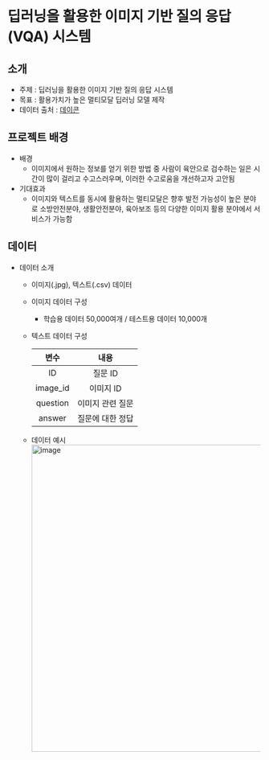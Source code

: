 # 딥러닝을 활용한 이미지 기반 질의 응답 (VQA) 시스템

## 소개
- 주제 : 딥러닝을 활용한 이미지 기반 질의 응답 시스템
- 목표 : 활용가치가 높은 멀티모달 딥러닝 모델 제작
- 데이터 출처 : [데이콘](https://dacon.io/competitions/official/236118/data)

## 프로젝트 배경
- 배경
  - 이미지에서 원하는 정보를 얻기 위한 방법 중 사람이 육안으로 검수하는 일은 시간이 많이 걸리고 수고스러우며, 이러한 수고로움을 개선하고자 고안됨
- 기대효과
  - 이미지와 텍스트를 동시에 활용하는 멀티모달은 향후 발전 가능성이 높은 분야로 소방안전분야, 생활안전분야, 육아보조 등의 다양한 이미지 활용 분야에서 서비스가 가능함

## 데이터
- 데이터 소개
  - 이미지(.jpg), 텍스트(.csv) 데이터
  - 이미지 데이터 구성
    - 학습용 데이터 50,000여개 / 테스트용 데이터 10,000개
  - 텍스트 데이터 구성

    |변수|내용|
    |:------:|:---:|
    |ID|질문 ID|
    |image_id|이미지 ID|
    |question|이미지 관련 질문|
    |answer|질문에 대한 정답|
  - 데이터 예시
    <img width="611" alt="image" src="https://github.com/seolryungJ/DL_project/assets/131641261/98e49ed7-17aa-4cd7-befc-c2c9b56a6efa">

## 
